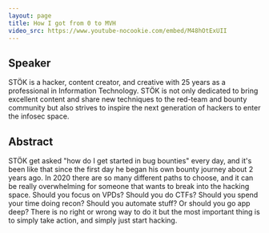 ```yaml
---
layout: page
title: How I got from 0 to MVH
video_src: https://www.youtube-nocookie.com/embed/M48hOtExUII
---
```


Speaker 
-----------------
STÖK is a hacker, content creator, and creative with 25 years as a professional in Information Technology. STÖK is not only dedicated to bring excellent content and share new techniques to the red-team and bounty community but also strives to inspire the next generation of hackers to enter the infosec space.

Abstract
-----------------
STÖK get asked "how do I get started in bug bounties" every day, and it's been like that since the first day he began his own bounty journey about 2 years ago.  In 2020 there are so many different paths to choose, and it can be really overwhelming for someone that wants to break into the hacking space. Should you focus on VPDs? Should you do CTFs? Should you spend your time doing recon? Should you automate stuff? Or should you go app deep? There is no right or wrong way to do it but the most important thing is to simply take action, and simply just start hacking.
